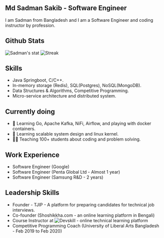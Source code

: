 ## Md Sadman Sakib - Software Engineer
I am Sadman from Bangladesh and I am a Software Engineer and coding instructor by profession.

## Github Stats
![Sadman's stat](https://github-readme-stats.vercel.app/api?username=Sadman007&show_icons=true&count_private=true)
![Streak](https://github-readme-streak-stats.herokuapp.com/?user=Sadman007)

## Skills
* Java Springboot, C/C++.
* In-memory storage (Redis), SQL(Postgres), NoSQL(MongoDB).
* Data Structures & Algorithms, Competitive Programming.
* Micro-service architecture and distributed system.
  
## Currently doing
- 🔭 Learning Go, Apache Kafka, NiFi, Airflow, and playing with docker containers.
- 🌱 Learning scalable system design and linux kernel. 
- 👨‍🏫 Teaching 100+ students about coding and problem solving.


## Work Experience
* Software Engineer (Google)
* Software Engineer (Penta Global Ltd - Almost 1 year)
* Software Engineer (Samsung R&D - 2 years)

## Leadership Skills
* Founder - TJIP - A platform for preparing candidates for technical job interviews.
* Co-founder (Shoshikkha.com - an online learning platform in Bengali)
* Course Instructor at ![Devskill - online technical learning platform](https://training.devskill.com)
* Competitive Programming Coach (University of Liberal Arts Bangladesh - Feb 2019 to Feb 2020)

